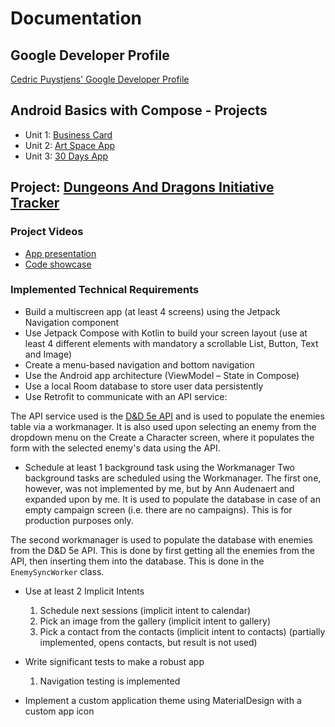 # Documentation

## Google Developer Profile

[Cedric Puystjens' Google Developer Profile](https://developers.google.com/profile/u/cedricp)

## Android Basics with Compose - Projects

- Unit
  1: [Business Card](https://git.ti.howest.be/TI/2022-2023/s4/native-mobile-apps/students/cedric-puystjens/business-card)
- Unit
  2: [Art Space App](https://git.ti.howest.be/TI/2022-2023/s4/native-mobile-apps/students/cedric-puystjens/art-space-app)
- Unit
  3: [30 Days App](https://git.ti.howest.be/TI/2022-2023/s4/native-mobile-apps/students/cedric-puystjens/30-days-app)

## Project: [Dungeons And Dragons Initiative Tracker](https://git.ti.howest.be/TI/2022-2023/s4/native-mobile-apps/students/cedric-puystjens/herexamen)

### Project Videos

- [App presentation](https://youtu.be/X3rxI7s9E3U)
- [Code showcase](https://youtu.be/eG7Jhm8tkns)

### Implemented Technical Requirements

- Build a multiscreen app (at least 4 screens) using the Jetpack Navigation component
- Use Jetpack Compose with Kotlin to build your screen layout (use at least 4 different elements
  with mandatory a scrollable List, Button, Text and Image)
- Create a menu-based navigation and bottom navigation
- Use the Android app architecture (ViewModel – State in Compose)
- Use a local Room database to store user data persistently
- Use Retrofit to communicate with an API service:

The API service used is the [D&D 5e API](https://www.dnd5eapi.co/) and is used to populate the
enemies table via a workmanager.
It is also used upon selecting an enemy from the dropdown menu on the Create a Character screen,
where it populates the form with the selected enemy's data using the API.

- Schedule at least 1 background task using the Workmanager
  Two background tasks are scheduled using the Workmanager. The first one, however, was not
  implemented by me, but by Ann Audenaert and expanded upon by me. It is used to populate the
  database in case of an empty campaign screen (i.e. there are no campaigns). This is for production
  purposes only.

The second workmanager is used to populate the database with enemies from the D&D 5e API. This is
done by first getting all the enemies from the API, then inserting them into the database. This is
done in the `EnemySyncWorker` class.

- Use at least 2 Implicit Intents

  1. Schedule next sessions (implicit intent to calendar)
  2. Pick an image from the gallery (implicit intent to gallery)
  3. Pick a contact from the contacts (implicit intent to contacts) (partially implemented, opens
     contacts, but result is not used)

- Write significant tests to make a robust app

  1. Navigation testing is implemented

- Implement a custom application theme using MaterialDesign with a custom app icon


